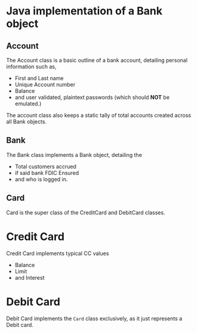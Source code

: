# Java implementation of a Bank object

## Account
The Account class is a basic outline of a bank account, detailing personal information such as, 
- First and Last name
- Unique Account number
- Balance
- and user validated, plaintext passwords (which should **NOT** be emulated.)

The account class also keeps a static tally of total accounts created across all Bank objects.

## Bank
The Bank class implements a Bank object, detailing the 
- Total customers accrued
- if said bank FDIC Ensured
- and who is logged in.

## Card
Card is the super class of the CreditCard and DebitCard classes.
# Credit Card
Credit Card implements typical CC values
- Balance
- Limit
- and Interest
# Debit Card
Debit Card implements the `Card` class exclusively, as it just represents a Debit card.

